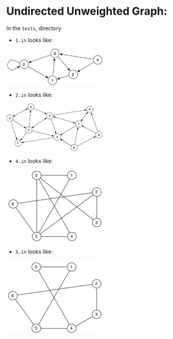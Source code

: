 # Undirected Unweighted Graph:

In the `tests`, directory

- `1.in` looks like:

<p float="left">
  <img src="https://raw.githubusercontent.com/Tymotex/DataStructures/master/Images/interactive-graph/tests/unweighted-digraph-1.png" width="50%" />
</p>

- `2.in` looks like:

<p float="left">
  <img src="https://raw.githubusercontent.com/Tymotex/DataStructures/master/Images/interactive-graph/tests/unweighted-digraph-2.png" width="50%" />
</p>

- `4.in` looks like:

<p float="left">
  <img src="https://raw.githubusercontent.com/Tymotex/DataStructures/master/Images/interactive-graph/tests/unweighted-digraph-4.png" width="50%" />
</p>

- `5.in` looks like:

<p float="left">
  <img src="https://raw.githubusercontent.com/Tymotex/DataStructures/master/Images/interactive-graph/tests/unweighted-digraph-5.png" width="50%" />
</p>


